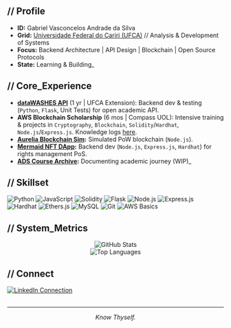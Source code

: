 ## // Profile

*   **ID:** Gabriel Vasconcelos Andrade da Silva
*   **Grid:** [Universidade Federal do Cariri (UFCA)](https://ufca.edu.br/) // Analysis & Development of Systems
*   **Focus:** Backend Architecture | API Design | Blockchain | Open Source Protocols
*   **State:** Learning & Building_

## // Core_Experience

*   **[dataWASHES API](https://github.com/gesid/dataWASHES)** (1 yr | UFCA Extension): Backend dev & testing (`Python`, `Flask`, Unit Tests) for open academic API.
*   **AWS Blockchain Scholarship** (6 mos | Compass UOL): Intensive training & projects in `Cryptography`, `Blockchain`, `Solidity`/`Hardhat`, `Node.js`/`Express.js`. Knowledge logs [here](https://github.com/vasconcel/crypto-submersion).
*   **[Aurelia Blockchain Sim](https://github.com/vasconcel/aurelia-blockchain):** Simulated PoW blockchain (`Node.js`).
*   **[Mermaid NFT DApp](https://github.com/vasconcel/mermaid-NFT):** Backend dev (`Node.js`, `Express.js`, `Hardhat`) for rights management PoS.
*   **[ADS Course Archive](https://github.com/vasconcel/systems-analysis-development):** Documenting academic journey (WIP)_

## // Skillset

<p align="left">
  <img src="https://img.shields.io/badge/Python-%23000000?style=for-the-badge&logo=python&logoColor=00FF00" alt="Python"/>
  <img src="https://img.shields.io/badge/JavaScript-%23000000?style=for-the-badge&logo=javascript&logoColor=00FF00" alt="JavaScript"/>
  <img src="https://img.shields.io/badge/Solidity-%23000000?style=for-the-badge&logo=solidity&logoColor=00FF00" alt="Solidity"/>
  <img src="https://img.shields.io/badge/Flask-%23000000?style=for-the-badge&logo=flask&logoColor=00FF00" alt="Flask"/>
  <img src="https://img.shields.io/badge/Node.js-%23000000?style=for-the-badge&logo=node.js&logoColor=00FF00" alt="Node.js"/>
  <img src="https://img.shields.io/badge/Express-%23000000?style=for-the-badge&logo=express&logoColor=00FF00" alt="Express.js"/>
  <img src="https://img.shields.io/badge/Hardhat-%23000000?style=for-the-badge&logo=hardhat&logoColor=00FF00" alt="Hardhat"/>
  <img src="https://img.shields.io/badge/Ethers.js-%23000000?style=for-the-badge&logo=ethereum&logoColor=00FF00" alt="Ethers.js"/>
  <img src="https://img.shields.io/badge/MySQL-%23000000?style=for-the-badge&logo=mysql&logoColor=00FF00" alt="MySQL"/>
  <img src="https://img.shields.io/badge/Git-%23000000?style=for-the-badge&logo=git&logoColor=00FF00" alt="Git"/>
  <img src="https://img.shields.io/badge/AWS-%23000000?style=for-the-badge&logo=amazon-aws&logoColor=00FF00" alt="AWS Basics"/>
</p>

## // System_Metrics

<p align="center">
  <img src="https://github-readme-stats.vercel.app/api?username=vasconcel&show_icons=true&theme=tokyonight&hide_border=true&count_private=true&icon_color=00FF00&text_color=00FF00&bg_color=000000&title_color=00FF00" alt="GitHub Stats" />
  <br/>
  <img src="https://github-readme-stats.vercel.app/api/top-langs/?username=vasconcel&layout=compact&theme=tokyonight&hide_border=true&langs_count=6&card_width=320&text_color=00FF00&bg_color=000000&title_color=00FF00" alt="Top Languages" />
</p>

## // Connect

<div>
  <a target="_blank" href="https://www.linkedin.com/in/devitruvius"><img src="https://img.shields.io/badge/LinkedIn-%23000000?style=for-the-badge&logo=linkedin&logoColor=00FF00" target="_blank" alt="LinkedIn Connection"></a>
</div>

<br>

---
<p align="center">
  <i>Know Thyself.</i>
</p>
